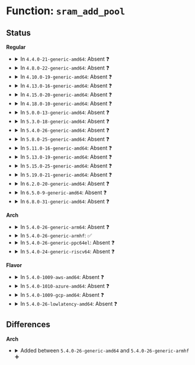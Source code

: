 # Function: <code>sram_add_pool</code>

## Status
<b>Regular</b>
<ul>
<li>
<details>
<summary>In <code>4.4.0-21-generic-amd64</code>: Absent ❓</summary>

```json
{
  "name": "sram_add_pool",
  "collision_type": "Unique Static",
  "inline_type": "Full",
  "funcs": [
    {
      "addr": 18446744071584586561,
      "name": "sram_add_pool",
      "external": false,
      "loc": "drivers/misc/sram.c:89",
      "file": "drivers/misc/sram.c",
      "inline": "not declared, inlined",
      "caller_inline": [
        "drivers/misc/sram.c:sram_probe"
      ],
      "caller_func": []
    }
  ],
  "symbols": []
}
```
</details>
</li>
<li>
<details>
<summary>In <code>4.8.0-22-generic-amd64</code>: Absent ❓</summary>

```json
{
  "name": "sram_add_pool",
  "collision_type": "Unique Static",
  "inline_type": "Full",
  "funcs": [
    {
      "addr": 18446744071584934924,
      "name": "sram_add_pool",
      "external": false,
      "loc": "drivers/misc/sram.c:89",
      "file": "drivers/misc/sram.c",
      "inline": "not declared, inlined",
      "caller_inline": [
        "drivers/misc/sram.c:sram_probe"
      ],
      "caller_func": []
    }
  ],
  "symbols": []
}
```
</details>
</li>
<li>
<details>
<summary>In <code>4.10.0-19-generic-amd64</code>: Absent ❓</summary>

```json
{
  "name": "sram_add_pool",
  "collision_type": "Unique Static",
  "inline_type": "Full",
  "funcs": [
    {
      "addr": 18446744071585118311,
      "name": "sram_add_pool",
      "external": false,
      "loc": "drivers/misc/sram.c:94",
      "file": "drivers/misc/sram.c",
      "inline": "not declared, inlined",
      "caller_inline": [
        "drivers/misc/sram.c:sram_probe"
      ],
      "caller_func": []
    }
  ],
  "symbols": []
}
```
</details>
</li>
<li>
<details>
<summary>In <code>4.13.0-16-generic-amd64</code>: Absent ❓</summary>

```json
{
  "name": "sram_add_pool",
  "collision_type": "Unique Static",
  "inline_type": "Full",
  "funcs": [
    {
      "addr": 18446744071585199639,
      "name": "sram_add_pool",
      "external": false,
      "loc": "drivers/misc/sram.c:68",
      "file": "drivers/misc/sram.c",
      "inline": "not declared, inlined",
      "caller_inline": [
        "drivers/misc/sram.c:sram_probe"
      ],
      "caller_func": []
    }
  ],
  "symbols": []
}
```
</details>
</li>
<li>
<details>
<summary>In <code>4.15.0-20-generic-amd64</code>: Absent ❓</summary>

```json
{
  "name": "sram_add_pool",
  "collision_type": "Unique Static",
  "inline_type": "Full",
  "funcs": [
    {
      "addr": 18446744071585627799,
      "name": "sram_add_pool",
      "external": false,
      "loc": "drivers/misc/sram.c:68",
      "file": "drivers/misc/sram.c",
      "inline": "not declared, inlined",
      "caller_inline": [
        "drivers/misc/sram.c:sram_probe"
      ],
      "caller_func": []
    }
  ],
  "symbols": []
}
```
</details>
</li>
<li>
<details>
<summary>In <code>4.18.0-10-generic-amd64</code>: Absent ❓</summary>

```json
{
  "name": "sram_add_pool",
  "collision_type": "Unique Static",
  "inline_type": "Full",
  "funcs": [
    {
      "addr": 18446744071585872128,
      "name": "sram_add_pool",
      "external": false,
      "loc": "drivers/misc/sram.c:68",
      "file": "drivers/misc/sram.c",
      "inline": "not declared, inlined",
      "caller_inline": [
        "drivers/misc/sram.c:sram_probe"
      ],
      "caller_func": []
    }
  ],
  "symbols": []
}
```
</details>
</li>
<li>
<details>
<summary>In <code>5.0.0-13-generic-amd64</code>: Absent ❓</summary>

```json
{
  "name": "sram_add_pool",
  "collision_type": "Unique Static",
  "inline_type": "Full",
  "funcs": [
    {
      "addr": 18446744071586008000,
      "name": "sram_add_pool",
      "external": false,
      "loc": "drivers/misc/sram.c:68",
      "file": "drivers/misc/sram.c",
      "inline": "not declared, inlined",
      "caller_inline": [
        "drivers/misc/sram.c:sram_probe"
      ],
      "caller_func": []
    }
  ],
  "symbols": []
}
```
</details>
</li>
<li>
<details>
<summary>In <code>5.3.0-18-generic-amd64</code>: Absent ❓</summary>

```json
{
  "name": "sram_add_pool",
  "collision_type": "Unique Static",
  "inline_type": "Full",
  "funcs": [
    {
      "addr": 18446744071586251513,
      "name": "sram_add_pool",
      "external": false,
      "loc": "drivers/misc/sram.c:55",
      "file": "drivers/misc/sram.c",
      "inline": "not declared, inlined",
      "caller_inline": [
        "drivers/misc/sram.c:sram_reserve_regions"
      ],
      "caller_func": []
    }
  ],
  "symbols": []
}
```
</details>
</li>
<li>
<details>
<summary>In <code>5.4.0-26-generic-amd64</code>: Absent ❓</summary>

```json
{
  "name": "sram_add_pool",
  "collision_type": "Unique Static",
  "inline_type": "Full",
  "funcs": [
    {
      "addr": 18446744071586399721,
      "name": "sram_add_pool",
      "external": false,
      "loc": "drivers/misc/sram.c:55",
      "file": "drivers/misc/sram.c",
      "inline": "not declared, inlined",
      "caller_inline": [
        "drivers/misc/sram.c:sram_reserve_regions"
      ],
      "caller_func": []
    }
  ],
  "symbols": []
}
```
</details>
</li>
<li>
<details>
<summary>In <code>5.8.0-25-generic-amd64</code>: Absent ❓</summary>

```json
{
  "name": "sram_add_pool",
  "collision_type": "Unique Static",
  "inline_type": "Full",
  "funcs": [
    {
      "addr": 18446744071587174997,
      "name": "sram_add_pool",
      "external": false,
      "loc": "drivers/misc/sram.c:55",
      "file": "drivers/misc/sram.c",
      "inline": "not declared, inlined",
      "caller_inline": [
        "drivers/misc/sram.c:sram_add_partition"
      ],
      "caller_func": []
    }
  ],
  "symbols": []
}
```
</details>
</li>
<li>
<details>
<summary>In <code>5.11.0-16-generic-amd64</code>: Absent ❓</summary>

```json
{
  "name": "sram_add_pool",
  "collision_type": "Unique Static",
  "inline_type": "Full",
  "funcs": [
    {
      "addr": 18446744071587258501,
      "name": "sram_add_pool",
      "external": false,
      "loc": "drivers/misc/sram.c:55",
      "file": "drivers/misc/sram.c",
      "inline": "not declared, inlined",
      "caller_inline": [
        "drivers/misc/sram.c:sram_add_partition"
      ],
      "caller_func": []
    }
  ],
  "symbols": []
}
```
</details>
</li>
<li>
<details>
<summary>In <code>5.13.0-19-generic-amd64</code>: Absent ❓</summary>

```json
{
  "name": "sram_add_pool",
  "collision_type": "Unique Static",
  "inline_type": "Full",
  "funcs": [
    {
      "addr": 18446744071587147343,
      "name": "sram_add_pool",
      "external": false,
      "loc": "drivers/misc/sram.c:55",
      "file": "drivers/misc/sram.c",
      "inline": "not declared, inlined",
      "caller_inline": [
        "drivers/misc/sram.c:sram_reserve_regions"
      ],
      "caller_func": []
    }
  ],
  "symbols": []
}
```
</details>
</li>
<li>
<details>
<summary>In <code>5.15.0-25-generic-amd64</code>: Absent ❓</summary>

```json
{
  "name": "sram_add_pool",
  "collision_type": "Unique Static",
  "inline_type": "Full",
  "funcs": [
    {
      "addr": 18446744071587722735,
      "name": "sram_add_pool",
      "external": false,
      "loc": "drivers/misc/sram.c:55",
      "file": "drivers/misc/sram.c",
      "inline": "not declared, inlined",
      "caller_inline": [
        "drivers/misc/sram.c:sram_add_partition"
      ],
      "caller_func": []
    }
  ],
  "symbols": []
}
```
</details>
</li>
<li>
<details>
<summary>In <code>5.19.0-21-generic-amd64</code>: Absent ❓</summary>

```json
{
  "name": "sram_add_pool",
  "collision_type": "Unique Static",
  "inline_type": "Full",
  "funcs": [
    {
      "addr": 18446744071589066933,
      "name": "sram_add_pool",
      "external": false,
      "loc": "drivers/misc/sram.c:55",
      "file": "drivers/misc/sram.c",
      "inline": "not declared, inlined",
      "caller_inline": [
        "drivers/misc/sram.c:sram_add_partition"
      ],
      "caller_func": []
    }
  ],
  "symbols": []
}
```
</details>
</li>
<li>
<details>
<summary>In <code>6.2.0-20-generic-amd64</code>: Absent ❓</summary>

```json
{
  "name": "sram_add_pool",
  "collision_type": "Unique Static",
  "inline_type": "Full",
  "funcs": [
    {
      "addr": 18446744071590596830,
      "name": "sram_add_pool",
      "external": false,
      "loc": "drivers/misc/sram.c:55",
      "file": "drivers/misc/sram.c",
      "inline": "not declared, inlined",
      "caller_inline": [
        "drivers/misc/sram.c:sram_add_partition"
      ],
      "caller_func": []
    }
  ],
  "symbols": []
}
```
</details>
</li>
<li>
<details>
<summary>In <code>6.5.0-9-generic-amd64</code>: Absent ❓</summary>

```json
{
  "name": "sram_add_pool",
  "collision_type": "Unique Static",
  "inline_type": "Full",
  "funcs": [
    {
      "addr": 18446744071590938034,
      "name": "sram_add_pool",
      "external": false,
      "loc": "drivers/misc/sram.c:55",
      "file": "drivers/misc/sram.c",
      "inline": "not declared, inlined",
      "caller_inline": [
        "drivers/misc/sram.c:sram_add_partition"
      ],
      "caller_func": []
    }
  ],
  "symbols": []
}
```
</details>
</li>
<li>
<details>
<summary>In <code>6.8.0-31-generic-amd64</code>: Absent ❓</summary>

```json
{
  "name": "sram_add_pool",
  "collision_type": "Unique Static",
  "inline_type": "Full",
  "funcs": [
    {
      "addr": 18446744071591281792,
      "name": "sram_add_pool",
      "external": false,
      "loc": "drivers/misc/sram.c:55",
      "file": "drivers/misc/sram.c",
      "inline": "not declared, inlined",
      "caller_inline": [
        "drivers/misc/sram.c:sram_add_partition"
      ],
      "caller_func": []
    }
  ],
  "symbols": []
}
```
</details>
</li>
</ul>
<b>Arch</b>
<ul>
<li>
<details>
<summary>In <code>5.4.0-26-generic-arm64</code>: Absent ❓</summary>

```json
{
  "name": "sram_add_pool",
  "collision_type": "Unique Static",
  "inline_type": "Full",
  "funcs": [
    {
      "addr": 18446603336499246472,
      "name": "sram_add_pool",
      "external": false,
      "loc": "drivers/misc/sram.c:55",
      "file": "drivers/misc/sram.c",
      "inline": "not declared, inlined",
      "caller_inline": [
        "drivers/misc/sram.c:sram_reserve_regions"
      ],
      "caller_func": []
    }
  ],
  "symbols": []
}
```
</details>
</li>
<li>
<details>
<summary>In <code>5.4.0-26-generic-armhf</code>: ✅</summary>

```c
int sram_add_pool(struct sram_dev * sram, struct sram_reserve * block, phys_addr_t start, struct sram_partition * part)
```

```json
{
  "name": "sram_add_pool",
  "collision_type": "Unique Static",
  "inline_type": "No",
  "funcs": [
    {
      "addr": 3231750104,
      "name": "sram_add_pool",
      "external": false,
      "loc": "drivers/misc/sram.c:55",
      "file": "drivers/misc/sram.c",
      "inline": "seen, unknown",
      "caller_inline": [],
      "caller_func": [
        "drivers/misc/sram.c:sram_reserve_regions",
        "drivers/misc/sram.c:sram_reserve_regions"
      ]
    }
  ],
  "symbols": [
    {
      "addr": 3231750104,
      "name": "sram_add_pool",
      "section": ".text",
      "bind": "STB_LOCAL",
      "size": 156
    }
  ]
}
```
</details>
</li>
<li>
<details>
<summary>In <code>5.4.0-26-generic-ppc64el</code>: Absent ❓</summary>

```json
{
  "name": "sram_add_pool",
  "collision_type": "Unique Static",
  "inline_type": "Full",
  "funcs": [
    {
      "addr": 13835058055292430320,
      "name": "sram_add_pool",
      "external": false,
      "loc": "drivers/misc/sram.c:55",
      "file": "drivers/misc/sram.c",
      "inline": "not declared, inlined",
      "caller_inline": [
        "drivers/misc/sram.c:sram_reserve_regions"
      ],
      "caller_func": []
    }
  ],
  "symbols": []
}
```
</details>
</li>
<li>
<details>
<summary>In <code>5.4.0-24-generic-riscv64</code>: Absent ❓</summary>

```json
{
  "name": "sram_add_pool",
  "collision_type": "Unique Static",
  "inline_type": "Full",
  "funcs": [
    {
      "addr": 18446743936276508348,
      "name": "sram_add_pool",
      "external": false,
      "loc": "drivers/misc/sram.c:55",
      "file": "drivers/misc/sram.c",
      "inline": "not declared, inlined",
      "caller_inline": [
        "drivers/misc/sram.c:sram_reserve_regions"
      ],
      "caller_func": []
    }
  ],
  "symbols": []
}
```
</details>
</li>
</ul>
<b>Flavor</b>
<ul>
<li>
<details>
<summary>In <code>5.4.0-1009-aws-amd64</code>: Absent ❓</summary>

```json
{
  "name": "sram_add_pool",
  "collision_type": "Unique Static",
  "inline_type": "Full",
  "funcs": [
    {
      "addr": 18446744071586162297,
      "name": "sram_add_pool",
      "external": false,
      "loc": "drivers/misc/sram.c:55",
      "file": "drivers/misc/sram.c",
      "inline": "not declared, inlined",
      "caller_inline": [
        "drivers/misc/sram.c:sram_reserve_regions"
      ],
      "caller_func": []
    }
  ],
  "symbols": []
}
```
</details>
</li>
<li>
<details>
<summary>In <code>5.4.0-1010-azure-amd64</code>: Absent ❓</summary>

```json
{
  "name": "sram_add_pool",
  "collision_type": "Unique Static",
  "inline_type": "Full",
  "funcs": [
    {
      "addr": 18446744071585981577,
      "name": "sram_add_pool",
      "external": false,
      "loc": "drivers/misc/sram.c:55",
      "file": "drivers/misc/sram.c",
      "inline": "not declared, inlined",
      "caller_inline": [
        "drivers/misc/sram.c:sram_reserve_regions"
      ],
      "caller_func": []
    }
  ],
  "symbols": []
}
```
</details>
</li>
<li>
<details>
<summary>In <code>5.4.0-1009-gcp-amd64</code>: Absent ❓</summary>

```json
{
  "name": "sram_add_pool",
  "collision_type": "Unique Static",
  "inline_type": "Full",
  "funcs": [
    {
      "addr": 18446744071586347689,
      "name": "sram_add_pool",
      "external": false,
      "loc": "drivers/misc/sram.c:55",
      "file": "drivers/misc/sram.c",
      "inline": "not declared, inlined",
      "caller_inline": [
        "drivers/misc/sram.c:sram_reserve_regions"
      ],
      "caller_func": []
    }
  ],
  "symbols": []
}
```
</details>
</li>
<li>
<details>
<summary>In <code>5.4.0-26-lowlatency-amd64</code>: Absent ❓</summary>

```json
{
  "name": "sram_add_pool",
  "collision_type": "Unique Static",
  "inline_type": "Full",
  "funcs": [
    {
      "addr": 18446744071586459369,
      "name": "sram_add_pool",
      "external": false,
      "loc": "drivers/misc/sram.c:55",
      "file": "drivers/misc/sram.c",
      "inline": "not declared, inlined",
      "caller_inline": [
        "drivers/misc/sram.c:sram_reserve_regions"
      ],
      "caller_func": []
    }
  ],
  "symbols": []
}
```
</details>
</li>
</ul>

## Differences
<b>Arch</b>
<ul>
<li>
<details>
<summary>Added between <code>5.4.0-26-generic-amd64</code> and <code>5.4.0-26-generic-armhf</code> ➕</summary>

```c
int sram_add_pool(struct sram_dev * sram, struct sram_reserve * block, phys_addr_t start, struct sram_partition * part)
```
</details>
</li>
</ul>
